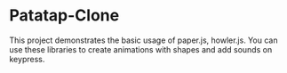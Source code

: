 # Patatap-Clone

This project demonstrates the basic usage of paper.js, howler.js.
You can use these libraries to create animations with shapes and add sounds on keypress.
